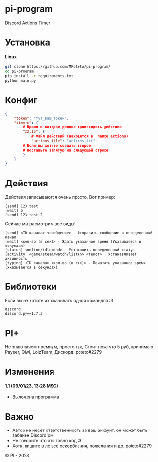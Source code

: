 # pi-program
Discord Actions Timer

# Установка
#### Linux
```sh
git clone https://github.com/MPoteto/pi-program/
cd pi-program
pip install -r requirements.txt
python main.py
```

# Конфиг
```json
{
    "token": "тут_ваш_токен",
    "timers": {
        # Время в которое должно происходить действие
        "22:15": { 
            # Файл действий (находятся в  папке actions)
            "actions_file": "actions.txt"
        # Если вы хотите создать второе
        # Поставьте запятую на следующей строке
        }
    }
}
```

# Действия
Действия записываются очень просто,
Вот пример:
```
[send] 123 test
[wait] 5 
[send] 123 test 2
```

Сейчас мы расмотрим все виды!
```
[send] <ID канала> <сообщение> - Отправить сообщение в определенный канал
[wait] <кол-во (в сек)> - Ждать указанное время (Указывается в секундах)
[status] <online/idle/dnd> - Установить определенный статус
[activity] <game/steam/watch/listen> <текст> - Устанавливает активность
[typing] <ID канала> <кол-во (в сек)> - Печатать указанное время (Указывается в секундах)
```

# Библиотеки
Если вы не хотите их скачивать одной командой :3
```
discord
discord.py==1.7.3
```

# PI+
Не знаю зачем премиум, просто так,
Стоит пока что 5 руб, принимаю Payeer, Qiwi, LolzTeam,
Дискорд: poteto#2279

# Изменения
#### 1.1 (09/01/23, 13:28 MSC)
- Выложена программа

# Важно
- Автор не несет ответственность за ваш аккаунт, он может быть забанен Discord'ом
- Не говорите что это говно код :3
- Хотя, пишите в лс все оскорбления, пожелания и др. poteto#2279

© PI - 2023
